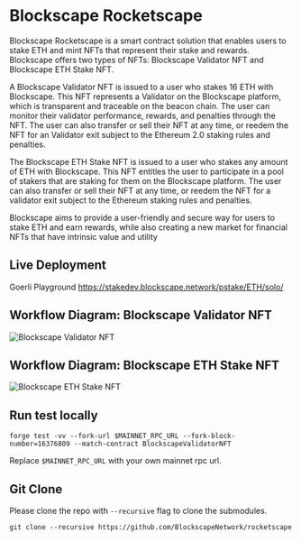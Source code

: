 # Blockscape Rocketscape

Blockscape Rocketscape is a smart contract solution that enables users to stake ETH and mint NFTs that represent their stake and rewards. Blockscape offers two types of NFTs: Blockscape Validator NFT and Blockscape ETH Stake NFT.  

A Blockscape Validator NFT is issued to a user who stakes 16 ETH with Blockscape. This NFT represents a Validator on the Blockscape platform, which is transparent and traceable on the beacon chain. The user can monitor their validator performance, rewards, and penalties through the NFT. The user can also transfer or sell their NFT at any time, or reedem the NFT for an Validator exit subject to the Ethereum 2.0 staking rules and penalties. 

The Blockscape ETH Stake NFT is issued to a user who stakes any amount of ETH with Blockscape. This NFT entitles the user to participate in a pool of stakers that are staking for them on the Blockscape platform. The user can also transfer or sell their NFT at any time, or reedem the NFT for a validator exit subject to the Ethereum staking rules and penalties.

Blockscape aims to provide a user-friendly and secure way for users to stake ETH and earn rewards, while also creating a new market for financial NFTs that have intrinsic value and utility

## Live Deployment

Goerli Playground <https://stakedev.blockscape.network/pstake/ETH/solo/>

## Workflow Diagram: Blockscape Validator NFT 

![Blockscape Validator NFT](https://i.ibb.co/6DdcbgV/Screenshot-2023-02-21-at-09-50-53.png)

## Workflow Diagram: Blockscape ETH Stake NFT

![Blockscape ETH Stake NFT](https://i.ibb.co/L8dVt7K/Screenshot-2023-02-21-at-09-51-01.png)
## Run test locally

```
forge test -vv --fork-url $MAINNET_RPC_URL --fork-block-number=16376809 --match-contract BlockscapeValidatorNFT
```

Replace `$MAINNET_RPC_URL` with your own mainnet rpc url.

## Git Clone

Please clone the repo with `--recursive` flag to clone the submodules.

```
git clone --recursive https://github.com/BlockscapeNetwork/rocketscape
```

